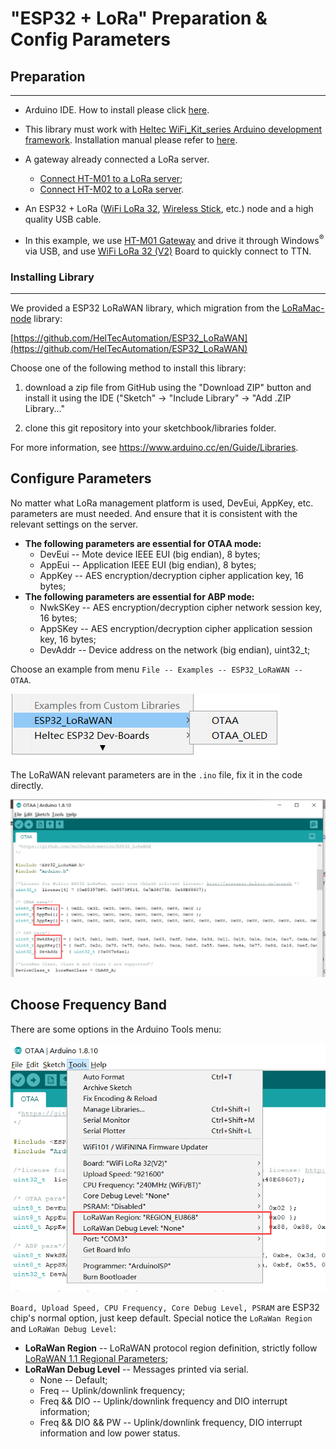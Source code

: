 # "ESP32 + LoRa" Preparation & Config Parameters

## Preparation
----------
- Arduino IDE.  How to install please click [here](https://docs.heltec.cn/#/en/user_manual/how_to_install_git_and_arduino).
- This library must work with [Heltec WiFi_Kit_series Arduino development framework](https://github.com/Heltec-Aaron-Lee/WiFi_Kit_series). Installation manual  please refer to [here](https://docs.heltec.cn/#/en/user_manual/how_to_install_esp32_Arduino).

- A gateway already connected a LoRa server.
  - [Connect HT-M01 to a LoRa server]();
  - [Connect HT-M02 to a LoRa server]().
- An ESP32 + LoRa ([WiFi LoRa 32](https://heltec.org/project/wifi-lora-32/), [Wireless Stick](https://heltec.org/project/wireless-stick/), etc.) node and a high quality USB cable.
- In this example, we use [HT-M01 Gateway](https://heltec.org/project/ht-m01/) and drive it through Windows<sup>®</sup> via USB, and use [WiFi LoRa 32 (V2)](https://heltec.org/project/wifi-lora-32/) Board to quickly connect to TTN.

### Installing Library
----------
We provided a ESP32 LoRaWAN library, which migration from the [LoRaMac-node]() library:

[https://github.com/HelTecAutomation/ESP32_LoRaWAN](https://github.com/HelTecAutomation/ESP32_LoRaWAN)

Choose one of the following method to install this library:

1. download a zip file from GitHub using the "Download ZIP" button and install it using the IDE ("Sketch" -> "Include Library" -> "Add .ZIP Library..."

2. clone this git repository into your sketchbook/libraries folder.

  For more information, see https://www.arduino.cc/en/Guide/Libraries.


## Configure Parameters

No matter what LoRa management platform is used, DevEui, AppKey, etc. parameters are must needed. And ensure that it is consistent with the relevant settings on the server.

- **The following parameters are essential for OTAA mode:**
  - DevEui -- Mote device IEEE EUI (big endian), 8 bytes;
  - AppEui -- Application IEEE EUI (big endian), 8 bytes;
  - AppKey -- AES encryption/decryption cipher application key, 16 bytes;
- **The following parameters are essential for ABP mode:**
  - NwkSKey -- AES encryption/decryption cipher network session key, 16 bytes;
  - AppSKey -- AES encryption/decryption cipher application session key, 16 bytes;
  - DevAddr -- Device address on the network (big endian), uint32_t;

Choose an example from menu `File -- Examples -- ESP32_LoRaWAN -- OTAA`.

![](img/config_parameter/01.png)

The LoRaWAN relevant parameters are in the `.ino` file, fix it in the code directly.

![](img/config_parameter/02.png)

## Choose Frequency Band

There are some options in the Arduino Tools menu:

![](img/config_parameter/03.png)

`Board, Upload Speed, CPU Frequency, Core Debug Level, PSRAM` are ESP32 chip's normal option, just keep default. Special notice the `LoRaWan Region` and `LoRaWan Debug Level`:

- **LoRaWan Region** -- LoRaWAN protocol region definition, strictly follow [LoRaWAN 1.1 Regional Parameters](https://lora-alliance.org/sites/default/files/2018-04/lorawantm_regional_parameters_v1.1rb_-_final.pdf);
- **LoRaWan Debug Level** -- Messages printed via serial.
  - None -- Default;
  - Freq -- Uplink/downlink frequency;
  - Freq && DIO -- Uplink/downlink frequency and DIO interrupt information;
  - Freq && DIO && PW -- Uplink/downlink frequency, DIO interrupt information and low power status.

``` Note:: Print too much messages may cause the system unstable.

```

